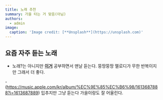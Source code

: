 ```yaml
---
title: 노래 추천
summary: 가을 타는 거 맞음(아님)
authors:
  - admin
image:
  caption: 'Image credit: [**Unsplash**](https://unsplash.com)'
---
```


## 요즘 자주 듣는 노래
- 노래?는 아니지만 [**이거**](https://www.youtube.com/watch?v=0D-dHRtyiyE) 공부하면서 맨날 듣는다. 뚱땅뚱땅 멜로디가 무한 반복이지만 그래서 더 좋다.

-(https://music.apple.com/kr/album/%EC%9E%85%EC%B6%98/1613687888?i=1613687889)  입추지만 그냥 듣는다 가을이랑도 잘 어울린다.
